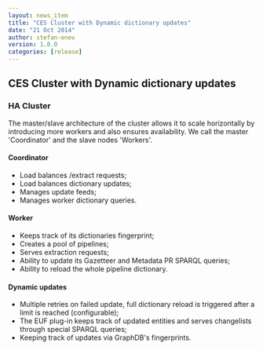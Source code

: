 ```yaml
---
layout: news_item
title: "CES Cluster with Dynamic dictionary updates"
date: "21 Oct 2014"
author: stefan-enev
version: 1.0.0
categories: [release]
---
```

## CES Cluster with Dynamic dictionary updates

### HA Cluster

The master/slave architecture of the cluster allows it to scale horizontally by introducing more workers and also ensures availability. We call the master 'Coordinator' and the slave nodes 'Workers'.

#### Coordinator

* Load balances /extract requests;
* Load balances dictionary updates;
* Manages update feeds;
* Manages worker dictionary queries.

#### Worker
* Keeps track of its dictionaries fingerprint;
* Creates a pool of pipelines;
* Serves extraction requests;
* Ability to update its Gazetteer and Metadata PR SPARQL queries;
* Ability to reload the whole pipeline dictionary.

#### Dynamic updates

* Multiple retries on failed update, full dictionary reload is triggered after a limit is  reached (configurable);
* The EUF plug-in keeps track of updated entities and serves changelists through special SPARQL queries;
* Keeping track of updates via GraphDB's fingerprints.
